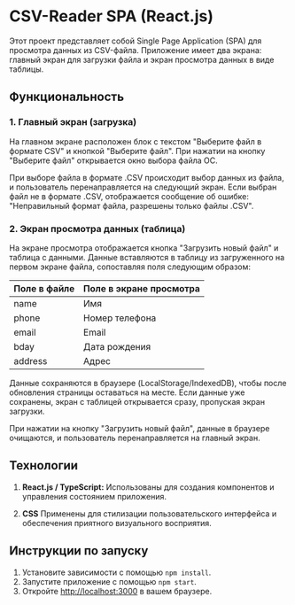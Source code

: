 # CSV-Reader SPA (React.js)

Этот проект представляет собой Single Page Application (SPA) для просмотра данных из CSV-файла. Приложение имеет два экрана: главный экран для загрузки файла и экран просмотра данных в виде таблицы.

## Функциональность

### 1. Главный экран (загрузка)

На главном экране расположен блок с текстом "Выберите файл в формате CSV" и кнопкой "Выберите файл". При нажатии на кнопку "Выберите файл" открывается окно выбора файла ОС.

При выборе файла в формате .CSV происходит выбор данных из файла, и пользователь перенаправляется на следующий экран. Если выбран файл не в формате .CSV, отображается сообщение об ошибке: "Неправильный формат файла, разрешены только файлы .CSV".

### 2. Экран просмотра данных (таблица)

На экране просмотра отображается кнопка "Загрузить новый файл" и таблица с данными. Данные вставляются в таблицу из загруженного на первом экране файла, сопоставляя поля следующим образом:

| Поле в файле | Поле в экране просмотра |
|--------------|------------------------|
| name         | Имя                    |
| phone        | Номер телефона         |
| email        | Email                  |
| bday         | Дата рождения          |
| address      | Адрес                  |

Данные сохраняются в браузере (LocalStorage/IndexedDB), чтобы после обновления страницы оставаться на месте. Если данные уже сохранены, экран с таблицей открывается сразу, пропуская экран загрузки.

При нажатии на кнопку "Загрузить новый файл", данные в браузере очищаются, и пользователь перенаправляется на главный экран.

## Технологии

1. **React.js / TypeScript:** Использованы для создания компонентов и управления состоянием приложения.

2. **CSS** Применены для стилизации пользовательского интерфейса и обеспечения приятного визуального восприятия.

## Инструкции по запуску

1. Установите зависимости с помощью `npm install`.
2. Запустите приложение с помощью `npm start`.
3. Откройте [http://localhost:3000](http://localhost:3000) в вашем браузере.
